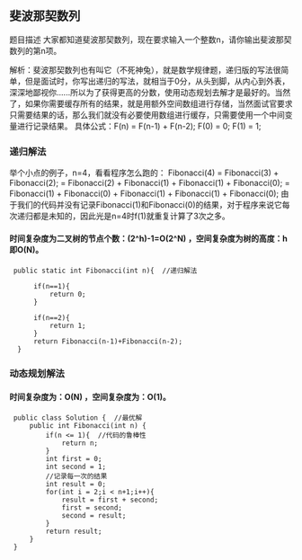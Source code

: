 

## 斐波那契数列

题目描述
大家都知道斐波那契数列，现在要求输入一个整数n，请你输出斐波那契数列的第n项。

解析：斐波那契数列也有叫它（不死神兔），就是数学规律题，递归版的写法很简单，但是面试时，你写出递归的写法，就相当于0分，从头到脚，从内心到外表，深深地鄙视你......所以为了获得更高的分数，使用动态规划去解才是最好的。当然了，如果你需要缓存所有的结果，就是用额外空间数组进行存储，当然面试官要求只需要结果的话，那么我们就没有必要使用数组进行缓存，只需要使用一个中间变量进行记录结果。
具体公式：F(n) = F(n-1) + F(n-2); F(0) = 0; F(1) = 1; 

### 递归解法

举个小点的例子，n=4，看看程序怎么跑的：
Fibonacci(4) = Fibonacci(3) + Fibonacci(2);
                    = Fibonacci(2) + Fibonacci(1) + Fibonacci(1) + Fibonacci(0);
                    = Fibonacci(1) + Fibonacci(0) + Fibonacci(1) + Fibonacci(1) + Fibonacci(0);
由于我们的代码并没有记录Fibonacci(1)和Fibonacci(0)的结果，对于程序来说它每次递归都是未知的，因此光是n=4时f(1)就重复计算了3次之多。
#### 时间复杂度为二叉树的节点个数：(2^h)-1=O(2^N) ，空间复杂度为树的高度：h即O(N)。
```
 public static int Fibonacci(int n){  //递归解法
   
      if(n==1){  
          return 0;  
      }  
   
      if(n==2){  
          return 1;  
      }  
      return Fibonacci(n-1)+Fibonacci(n-2);  
  } 
```

### 动态规划解法
#### 时间复杂度为：O(N) ，空间复杂度为：O(1)。
```
 public class Solution {  //最优解
     public int Fibonacci(int n) {  
         if(n <= 1){  //代码的鲁棒性
             return n;  
         }  
         int first = 0;  
         int second = 1;
         //记录每一次的结果  
         int result = 0;  
         for(int i = 2;i < n+1;i++){  
             result = first + second;    
             first = second;    
             second = result;    
         }  
         return result;  
     }  
 }  
```








